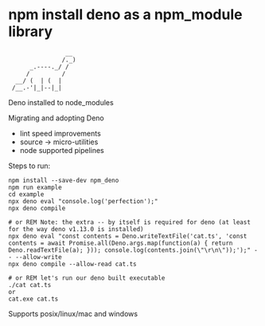 # npm install deno as a npm_module library
```
                __
               /._) 
      _.----._/ / 
     /         / 
  __/ (  | (  | 
 /__.-'|_|--|_| 
```
Deno installed to node_modules

Migrating and adopting Deno
- lint speed improvements
- source -> micro-utilities
- node supported pipelines

Steps to run:
```
npm install --save-dev npm_deno
npm run example
cd example
npx deno eval "console.log('perfection');"
npx deno compile

# or REM Note: the extra -- by itself is required for deno (at least for the way deno v1.13.0 is installed)
npx deno eval "const contents = Deno.writeTextFile('cat.ts', 'const contents = await Promise.all(Deno.args.map(function(a) { return Deno.readTextFile(a); })); console.log(contents.join(\"\r\n\"));');" -- --allow-write
npx deno compile --allow-read cat.ts

# or REM let's run our deno built executable
./cat cat.ts
or
cat.exe cat.ts
```

Supports posix/linux/mac and windows
